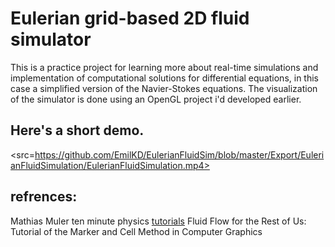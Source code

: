 # Eulerian grid-based 2D fluid simulator
This is a practice project for learning more about real-time simulations and implementation of computational solutions for differential equations, in this case a simplified version of the Navier-Stokes equations.
The visualization of the simulator is done using an OpenGL project i'd developed earlier.

## Here's a short demo.
<src=https://github.com/EmilKD/EulerianFluidSim/blob/master/Export/EulerianFluidSimulation/EulerianFluidSimulation.mp4>

## refrences:
Mathias Muler ten minute physics [tutorials](https://matthias-research.github.io/pages/tenMinutePhysics/index.html)
Fluid Flow for the Rest of Us: Tutorial of the Marker and Cell Method in Computer Graphics
